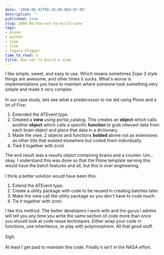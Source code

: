 ```yaml
---
date: '2008-06-02T08:28:00.004-07:00'
description: ''
published: true
slug: 2008-06-how-not-to-build-view
tags:
- plone
- python
- zope
- five
- legacy-blogger
time_to_read: 5
title: How not to build a view
---
```


I like simple, sweet, and easy to use.  Which means sometimes Zope 3 style things are awesome, and other times it sucks.  What's worse is implementations you have to maintain where someone took something very simple and made it very complex.<br /><br />In our case study, lets see what a predecessor to me did using Plone and a lot of Five:<br /><ol><li>Extended the ATEvent type.</li><li>Created a <span style="font-weight: bold;">view</span> using portal_catalog.  This creates an <span style="font-weight: bold;">object</span> which calls another <span style="font-weight: bold;">object</span> which calls a specific <span style="font-weight: bold;">function</span> to grab relevant data from each brain object and place that data in a dictionary.</li><li>Made the view, 2 objects and functions <span style="font-weight: bold;">bolded</span> above not as extensions as other bits that existed elsewhere but coded them individually.</li><li>Tied it together with zcml.<br /></li></ol>The end result was a results object containing brains and a counter.  Um... okay.  I understand this was done so that the Plone template serving this would have the batch features and all, but this is over engineering. <br /><br />I think a better solution would have been this:<br /><ol><li>Extend the ATEvent type.</li><li>Create a utility package with code to be reused in creating batches later.</li><li>Make the view call the utility package so you don't have to code much.</li><li>Tie it together with zcml.</li></ol>I like this method.  The better developers I work with and the gurus I admire will tell you any time you write the same section of code more than once you should look at code reuse techniques.  Either wrap your code in functions, use inheritence, or play with polymorphism.  All that good stuff.<br /><br />Sigh. <br /><br />At least I get paid to maintain this code.  Finally it isn't in the NASA effort.